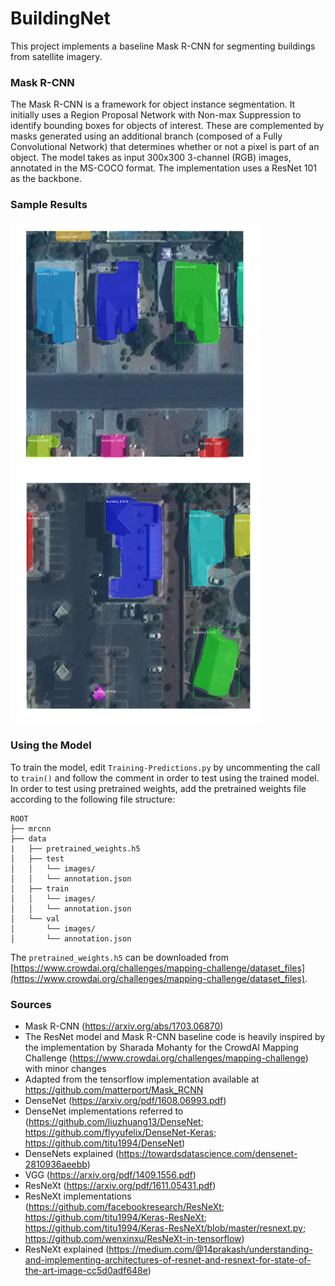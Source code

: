 # BuildingNet

This project implements a baseline Mask R-CNN for segmenting buildings from satellite imagery.

### Mask R-CNN

The Mask R-CNN is a framework for object instance segmentation. It initially uses a Region Proposal Network with Non-max Suppression to identify bounding boxes for objects of interest. These are complemented by masks generated using an additional branch (composed of a Fully Convolutional Network) that determines whether or not a pixel is part of an object. The model takes as input 300x300 3-channel (RGB) images, annotated in the MS-COCO format. The implementation uses a ResNet 101 as the backbone.

### Sample Results

<img src="assets/pic1.png" alt="Picture1" width="400px" height="400px"></img>
<img src="assets/pic2.png" alt="Picture2" width="400px" height="400px"></img>

### Using the Model

To train the model, edit `Training-Predictions.py` by uncommenting the call to `train()` and follow the comment in order to test using the trained model. In order to test using pretrained weights, add the pretrained weights file according to the following file structure:

```
ROOT
├── mrcnn
├── data
|   ├── pretrained_weights.h5
│   ├── test
│   │   └── images/
│   │   └── annotation.json
│   ├── train
│   │   └── images/
│   │   └── annotation.json
│   └── val
│       └── images/
│       └── annotation.json
```
The `pretrained_weights.h5` can be downloaded from [https://www.crowdai.org/challenges/mapping-challenge/dataset_files](https://www.crowdai.org/challenges/mapping-challenge/dataset_files).

### Sources

- Mask R-CNN (https://arxiv.org/abs/1703.06870)
- The ResNet model and Mask R-CNN baseline code is heavily inspired by the implementation by Sharada Mohanty for the CrowdAI Mapping Challenge
(https://www.crowdai.org/challenges/mapping-challenge) with minor changes
- Adapted from the tensorflow implementation available at https://github.com/matterport/Mask_RCNN
- DenseNet (https://arxiv.org/pdf/1608.06993.pdf)
- DenseNet implementations referred to (https://github.com/liuzhuang13/DenseNet; https://github.com/flyyufelix/DenseNet-Keras; https://github.com/titu1994/DenseNet)
- DenseNets explained (https://towardsdatascience.com/densenet-2810936aeebb)
- VGG (https://arxiv.org/pdf/1409.1556.pdf)
- ResNeXt (https://arxiv.org/pdf/1611.05431.pdf)
- ResNeXt implementations (https://github.com/facebookresearch/ResNeXt; https://github.com/titu1994/Keras-ResNeXt; https://github.com/titu1994/Keras-ResNeXt/blob/master/resnext.py; https://github.com/wenxinxu/ResNeXt-in-tensorflow)
- ResNeXt explained (https://medium.com/@14prakash/understanding-and-implementing-architectures-of-resnet-and-resnext-for-state-of-the-art-image-cc5d0adf648e)
